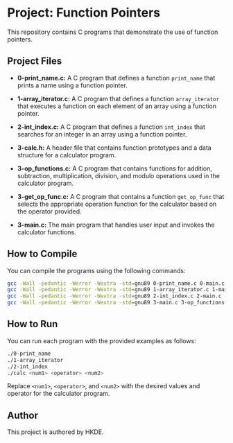 # Project: Function Pointers

This repository contains C programs that demonstrate the use of function pointers.

## Project Files

- **0-print_name.c:** A C program that defines a function `print_name` that prints a name using a function pointer.

- **1-array_iterator.c:** A C program that defines a function `array_iterator` that executes a function on each element of an array using a function pointer.

- **2-int_index.c:** A C program that defines a function `int_index` that searches for an integer in an array using a function pointer.

- **3-calc.h:** A header file that contains function prototypes and a data structure for a calculator program.

- **3-op_functions.c:** A C program that contains functions for addition, subtraction, multiplication, division, and modulo operations used in the calculator program.

- **3-get_op_func.c:** A C program that contains a function `get_op_func` that selects the appropriate operation function for the calculator based on the operator provided.

- **3-main.c:** The main program that handles user input and invokes the calculator functions.

## How to Compile

You can compile the programs using the following commands:

```bash
gcc -Wall -pedantic -Werror -Wextra -std=gnu89 0-print_name.c 0-main.c -o 0-print_name
gcc -Wall -pedantic -Werror -Wextra -std=gnu89 1-array_iterator.c 1-main.c -o 1-array_iterator
gcc -Wall -pedantic -Werror -Wextra -std=gnu89 2-int_index.c 2-main.c -o 2-int_index
gcc -Wall -pedantic -Werror -Wextra -std=gnu89 3-main.c 3-op_functions.c 3-get_op_func.c -o calc
```

## How to Run

You can run each program with the provided examples as follows:

```bash
./0-print_name
./1-array_iterator
./2-int_index
./calc <num1> <operator> <num2>
```

Replace `<num1>`, `<operator>`, and `<num2>` with the desired values and operator for the calculator program.

## Author

This project is authored by HKDE.
